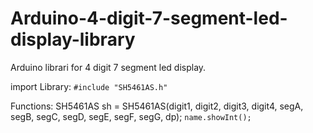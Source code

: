 # Arduino-4-digit-7-segment-led-display-library
Arduino librari for 4 digit 7 segment led display.


import Library:
`#include "SH5461AS.h"`

Functions:
SH5461AS sh = SH5461AS(digit1, digit2, digit3, digit4, segA, segB, segC, segD, segE, segF, segG, dp);
`name.showInt();`
